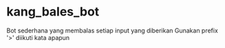 # kang_bales_bot
Bot sederhana yang membalas setiap input yang diberikan
Gunakan prefix '>' diikuti kata apapun
